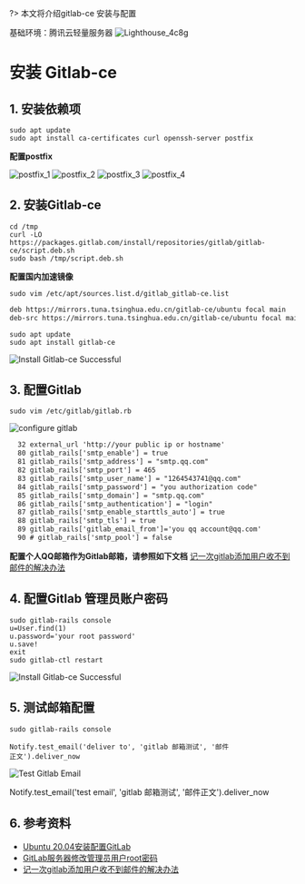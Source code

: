 ?> 本文将介绍gitlab-ce 安装与配置

基础环境：腾讯云轻量服务器
![Lighthouse_4c8g](./images/tencent-lighthouse-4c8g.png)


# 安装 Gitlab-ce

## 1. 安装依赖项
```shell
sudo apt update
sudo apt install ca-certificates curl openssh-server postfix
```

**配置postfix**

![postfix_1](./images/postfix_1.png)
![postfix_2](./images/postfix_2.png)
![postfix_3](./images/postfix_3.png)
![postfix_4](./images/postfix_4.png)
## 2. 安装Gitlab-ce

```shell
cd /tmp
curl -LO https://packages.gitlab.com/install/repositories/gitlab/gitlab-ce/script.deb.sh
sudo bash /tmp/script.deb.sh
```

**配置国内加速镜像**

```shell
sudo vim /etc/apt/sources.list.d/gitlab_gitlab-ce.list
```

```txt
deb https://mirrors.tuna.tsinghua.edu.cn/gitlab-ce/ubuntu focal main
deb-src https://mirrors.tuna.tsinghua.edu.cn/gitlab-ce/ubuntu focal main
```

```shell
sudo apt update
sudo apt install gitlab-ce
```

![Install Gitlab-ce Successful](./images/install_gitlab_ce_successful.png)

## 3. 配置Gitlab

```shell
sudo vim /etc/gitlab/gitlab.rb
```

![configure gitlab](./images/gitlab_configurable.png)

```txt
  32 external_url 'http://your public ip or hostname'
  80 gitlab_rails['smtp_enable'] = true
  81 gitlab_rails['smtp_address'] = "smtp.qq.com"
  82 gitlab_rails['smtp_port'] = 465
  83 gitlab_rails['smtp_user_name'] = "1264543741@qq.com"
  84 gitlab_rails['smtp_password'] = "you authorization code"
  85 gitlab_rails['smtp_domain'] = "smtp.qq.com"
  86 gitlab_rails['smtp_authentication'] = "login"
  87 gitlab_rails['smtp_enable_starttls_auto'] = true
  88 gitlab_rails['smtp_tls'] = true
  89 gitlab_rails['gitlab_email_from']='you qq account@qq.com'
  90 # gitlab_rails['smtp_pool'] = false
```

**配置个人QQ邮箱作为Gitlab邮箱，请参照如下文档**
[记一次gitlab添加用户收不到邮件的解决办法](https://cloud.tencent.com/developer/article/1111933)


## 4. 配置Gitlab 管理员账户密码

```shell
sudo gitlab-rails console
u=User.find(1)
u.password='your root password'
u.save!
exit
sudo gitlab-ctl restart
```

![Install Gitlab-ce Successful](./images/reset_root_password.png)

## 5. 测试邮箱配置

```shell
sudo gitlab-rails console

Notify.test_email('deliver to', 'gitlab 邮箱测试', '邮件
正文').deliver_now
```

![Test Gitlab Email](./images/configre_email.png)


Notify.test_email('test email', 'gitlab 邮箱测试', '邮件正文').deliver_now 

## 6. 参考资料

- [Ubuntu 20.04安装配置GitLab](https://blog.csdn.net/qq_35844177/article/details/106876923)
- [GitLab服务器修改管理员用户root密码](https://blog.csdn.net/w544924116/article/details/118876468)
- [记一次gitlab添加用户收不到邮件的解决办法](https://cloud.tencent.com/developer/article/1111933)